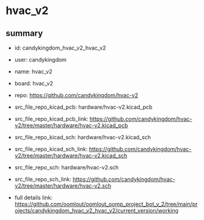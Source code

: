 # hvac_v2
 
## summary 
* id: candykingdom_hvac_v2_hvac_v2
* user: candykingdom
* name: hvac_v2
* board: hvac_v2
* repo: https://github.com/candykingdom/hvac-v2
* src_file_repo_kicad_pcb: hardware/hvac-v2.kicad_pcb
* src_file_repo_kicad_pcb_link: https://github.com/candykingdom/hvac-v2/tree/master/hardware/hvac-v2.kicad_pcb
* src_file_repo_kicad_sch: hardware/hvac-v2.kicad_sch
* src_file_repo_kicad_sch_link: https://github.com/candykingdom/hvac-v2/tree/master/hardware/hvac-v2.kicad_sch

* src_file_repo_sch: hardware/hvac-v2.sch
* src_file_repo_sch_link: https://github.com/candykingdom/hvac-v2/tree/master/hardware/hvac-v2.sch
* full details link: https://github.com/oomlout/oomlout_oomp_project_bot_v_2/tree/main/projects/candykingdom_hvac_v2_hvac_v2/current_version/working  






